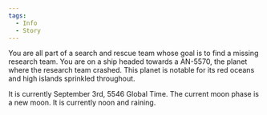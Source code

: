 ```yaml
---
tags:
  - Info
  - Story
---
```

You are all part of a search and rescue team whose goal is to find a missing research team. You are on a ship headed towards a AN-5570, the planet where the research team crashed. This planet is notable for its red oceans and high islands sprinkled throughout.

It is currently September 3rd, 5546 Global Time. The current moon phase is a new moon. It is currently noon and raining.